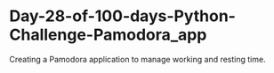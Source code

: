 # Day-28-of-100-days-Python-Challenge-Pamodora_app
Creating a Pamodora application to manage working and resting time.

